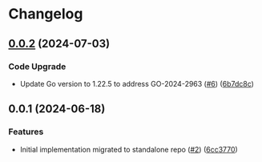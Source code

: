 # Changelog

## [0.0.2](https://github.com/cccteam/spxscan/compare/v0.0.1...v0.0.2) (2024-07-03)


### Code Upgrade

* Update Go version to 1.22.5 to address GO-2024-2963 ([#6](https://github.com/cccteam/spxscan/issues/6)) ([6b7dc8c](https://github.com/cccteam/spxscan/commit/6b7dc8c68f6a206a89d2a83320dcd4e196b4af39))

## 0.0.1 (2024-06-18)


### Features

* Initial implementation migrated to standalone repo ([#2](https://github.com/cccteam/spxscan/issues/2)) ([6cc3770](https://github.com/cccteam/spxscan/commit/6cc377017335f93049e4e26af0b045737fa62c37))
